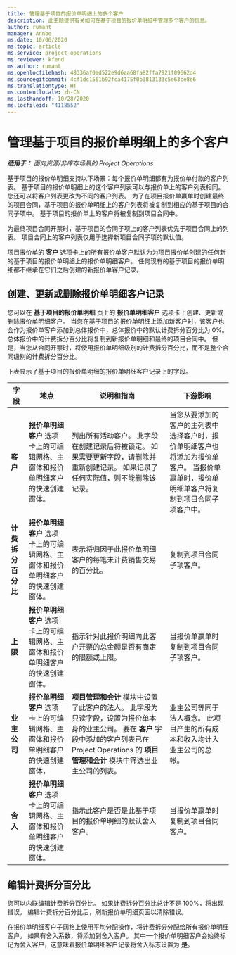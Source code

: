 ```yaml
---
title: 管理基于项目的报价单明细上的多个客户
description: 此主题提供有关如何在基于项目的报价单明细中管理多个客户的信息。
author: rumant
manager: Annbe
ms.date: 10/06/2020
ms.topic: article
ms.service: project-operations
ms.reviewer: kfend
ms.author: rumant
ms.openlocfilehash: 48336af0ad522e9d6aa68fa82ffa7921f09662d4
ms.sourcegitcommit: 4cf1dc1561b92fca4175f0b3813133c5e63ce8e6
ms.translationtype: HT
ms.contentlocale: zh-CN
ms.lasthandoff: 10/28/2020
ms.locfileid: "4118552"
---
```

# <a name="manage-multiple-customers-on-project-based-quote-lines"></a>管理基于项目的报价单明细上的多个客户

_**适用于：** 面向资源/非库存场景的 Project Operations_

基于项目的报价单明细支持以下场景：每个报价单明细都有为报价单付款的客户列表。 基于项目的报价单明细上的这个客户列表可以与报价单上的客户列表相同。 您还可以将客户列表更改为不同的客户列表。 为了在项目报价单赢单时创建最终的项目合同，基于项目的报价单明细上的客户列表将被复制到相应的基于项目的合同子项中。 基于项目的报价单上的客户将被复制到项目合同中。

为最终项目合同开票时，基于项目的合同子项上的客户列表优先于项目合同上的列表。 项目合同上的客户列表仅用于选择新项目合同子项的默认值。

项目报价单的 **客户** 选项卡上的所有报价单客户默认为为项目报价单创建的任何新的基于项目的报价单明细上的报价单明细客户。 任何现有的基于项目的报价单明细都不继承在它们之后创建的新报价单客户记录。

## <a name="create-update-or-delete-a-quote-line-customer-record"></a>创建、更新或删除报价单明细客户记录

您可以在 **基于项目的报价单明细** 页上的 **报价单明细客户** 选项卡上创建、更新或删除报价单明细客户。 当您在基于项目的报价单明细上添加新客户时，该客户也会作为报价单客户添加到总体报价中，总体报价中的默认计费拆分百分比为 0%。 总体报价中的计费拆分百分比将复制到新报价单明细和最终的项目合同中。 但是，当您从合同开票时，将使用报价单明细级别的计费拆分百分比，而不是整个合同级别的计费拆分百分比。 

下表显示了基于项目的报价单明细的报价单明细客户记录上的字段。

| 字段 | 地点 | 说明和指南 | 下游影响 |
| --- | --- | --- | --- |
| **客户** | **报价单明细客户** 选项卡上的可编辑网格、主窗体和报价单明细客户的快速创建窗体。 | 列出所有活动客户。 此字段在创建记录后将被锁定。 如果需要更新字段，请删除并重新创建记录。 如果记录了任何实际值，则不能删除该记录。 | 当您从要添加的客户的主列表中选择客户时，报价单明细客户也将添加为报价单客户。 当报价单赢单时，报价单明细单客户将复制到项目合同子项客户中。 |
| **计费拆分百分比** | **报价单明细客户** 选项卡上的可编辑网格、主窗体和报价单明细客户的快速创建窗体。 | 表示将归因于此报价单明细客户的每笔未计费销售交易的百分比。 | 复制到项目合同子项客户。 |
| **上限** | **报价单明细客户** 选项卡上的可编辑网格、主窗体和报价单明细客户的快速创建窗体。 | 指示针对此报价明细向此客户开票的总金额是否有商定的限额或上限。 | 当报价单赢单时复制到项目合同子项客户。 |
| **业主公司** | **报价单明细客户** 选项卡上的可编辑网格、主窗体和报价单明细客户的快速创建窗体， | **项目管理和会计** 模块中设置了此客户的法人。 此字段为只读字段，设置为报价单本身的业主公司。 要在 **客户** 字段中添加的客户列表已在 Project Operations 的 **项目管理和会计** 模块中筛选出业主公司的列表。 | 业主公司等同于法人概念。 此项目产生的所有成本和收入均计入业主公司的总帐。 |
| **舍入** | **报价单明细客户** 选项卡上的可编辑网格、主窗体和报价单明细客户的快速创建窗体。 | 指示此客户是否是此基于项目的报价单明细的默认舍入客户。 | 当报价单赢单时复制到项目合同客户。 |

## <a name="edit-billing-split-percentages"></a>编辑计费拆分百分比

您可以内联编辑计费拆分百分比。 如果计费拆分百分比总计不是 100%，将出现错误。 编辑计费拆分百分比后，刷新报价单明细页面以清除错误。

在报价单明细客户子网格上使用平均分配操作，将计费拆分分配给所有报价单明细客户。 如果有舍入系数，将添加到舍入客户。 其中一个报价单明细客户会始终标记为舍入客户，这意味着报价单明细客户记录将舍入标志设置为 **是**。 
